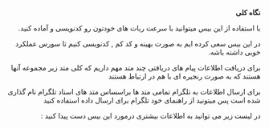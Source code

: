 
<div dir="rtl">
<b> نگاه کلی</b>

با استفاده از این بیس میتوانید با سرعت ربات های خودتون رو کدنویسی و آماده کنید.

در این بیس سعی کرده ایم به صورت بهینه و کد کم , کدنویسی کنیم تا سورس عملکرد خوبی داشته باشه.

برای دریافت اطلاعات پیام های دریافتی چند متد مهم داریم که کلی متد زیر مجموعه آنها هستند که به صورت رنجیره ای با هم در ارتباط هستند

برای ارسال اطلاعات به تلگرام تمامی متد ها براسساس متد های اسناد تلگرام نام گذاری شده است پس میتونید از راهنمای خود تلگرام برای ارسال داده استفاده کنید

در لیست زیر می توانید به اطلاعات بیشتری درمورد این بیس دست پیدا کنید :

</div>


